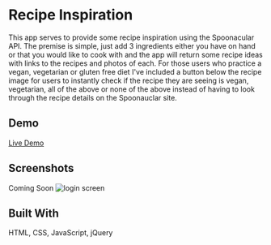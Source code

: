 # Recipe Inspiration
This app serves to provide some recipe inspiration using the Spoonacular API. The premise is simple, just add 3 ingredients either you have on hand or that you would like to cook with and the app will return some recipe ideas with links to the recipes and photos of each. For those users who practice a vegan, vegetarian or gluten free diet I've included a button below the recipe image for users to instantly check if the recipe they are seeing is vegan, vegetarian, all of the above or none of the above instead of having to look through the recipe details on the Spoonauclar site.

## Demo
[Live Demo](https://anthonypagano.github.io/recipe-inspiration/)

## Screenshots
Coming Soon
![login screen](screenshots/login.png)

## Built With
HTML, CSS, JavaScript, jQuery
